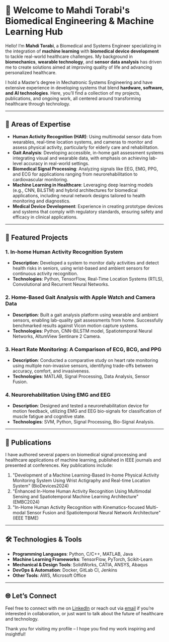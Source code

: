 # 👋 Welcome to Mahdi Torabi's Biomedical Engineering & Machine Learning Hub

Hello! I’m **Mahdi Torabi**, a Biomedical and Systems Engineer specializing in the integration of **machine learning** with **biomedical device development** to tackle real-world healthcare challenges. My background in **biomechanics**, **wearable technology**, and **sensor data analysis** has driven me to create solutions aimed at improving quality of life and advancing personalized healthcare.

I hold a Master’s degree in Mechatronic Systems Engineering and have extensive experience in developing systems that blend **hardware, software, and AI technologies**. Here, you’ll find a collection of my projects, publications, and ongoing work, all centered around transforming healthcare through technology.

---

## 🔬 Areas of Expertise

- **Human Activity Recognition (HAR)**: Using multimodal sensor data from wearables, real-time location systems, and cameras to monitor and assess physical activity, particularly for elderly care and rehabilitation.
- **Gait Analysis**: Developing accessible, in-home gait assessment systems integrating visual and wearable data, with emphasis on achieving lab-level accuracy in real-world settings.
- **Biomedical Signal Processing**: Analyzing signals like EEG, EMG, PPG, and ECG for applications ranging from neurorehabilitation to cardiovascular monitoring.
- **Machine Learning in Healthcare**: Leveraging deep learning models (e.g., CNN, BiLSTM) and hybrid architectures for biomedical applications, including neural network designs tailored to health monitoring and diagnostics.
- **Medical Device Development**: Experience in creating prototype devices and systems that comply with regulatory standards, ensuring safety and efficacy in clinical applications.

---

## 🧪 Featured Projects

### 1. In-home Human Activity Recognition System
   - **Description**: Developed a system to monitor daily activities and detect health risks in seniors, using wrist-based and ambient sensors for continuous activity recognition.
   - **Technologies**: Python, TensorFlow, Real-Time Location Systems (RTLS), Convolutional and Recurrent Neural Networks.

### 2. Home-Based Gait Analysis with Apple Watch and Camera Data
   - **Description**: Built a gait analysis platform using wearable and ambient sensors, enabling lab-quality gait assessments from home. Successfully benchmarked results against Vicon motion capture systems.
   - **Technologies**: Python, CNN-BiLSTM model, Spatiotemporal Neural Networks, AltumView Sentinare 2 Camera.

### 3. Heart Rate Monitoring: A Comparison of ECG, BCG, and PPG
   - **Description**: Conducted a comparative study on heart rate monitoring using multiple non-invasive sensors, identifying trade-offs between accuracy, comfort, and invasiveness.
   - **Technologies**: MATLAB, Signal Processing, Data Analysis, Sensor Fusion.

### 4. Neurorehabilitation Using EMG and EEG
   - **Description**: Designed and tested a neurorehabilitation device for motion feedback, utilizing EMG and EEG bio-signals for classification of muscle fatigue and cognitive state.
   - **Technologies**: SVM, Python, Signal Processing, Bio-Signal Analysis.

---

## 📜 Publications

I have authored several papers on biomedical signal processing and healthcare applications of machine learning, published in IEEE journals and presented at conferences. Key publications include:

1. "Development of a Machine Learning-Based In-home Physical Activity Monitoring System Using Wrist Actigraphy and Real-time Location System" (BioDevices2024)
2. "Enhanced In-Home Human Activity Recognition Using Multimodal Sensing and Spatiotemporal Machine Learning Architecture" (EMBC2024)
3. "In-Home Human Activity Recognition with Kinematics-focused Multi-modal Sensor Fusion and Spatiotemporal Neural Network Architecture" (IEEE TBME)


---

## 🛠️ Technologies & Tools

- **Programming Languages**: Python, C/C++, MATLAB, Java
- **Machine Learning Frameworks**: TensorFlow, PyTorch, Scikit-Learn
- **Mechanical & Design Tools**: SolidWorks, CATIA, ANSYS, Abaqus
- **DevOps & Automation**: Docker, GitLab CI, Jenkins
- **Other Tools**: AWS, Microsoft Office

---

## 🌐 Let’s Connect

Feel free to connect with me on [LinkedIn](http://www.linkedin.com/in/mahdi-torabi) or reach out via [email](mailto:Mato.1376@gmail.com) if you’re interested in collaboration, or just want to talk about the future of healthcare and technology. 

Thank you for visiting my profile – I hope you find my work inspiring and insightful!
